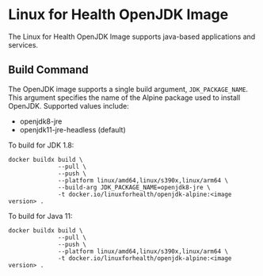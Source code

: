 # Linux for Health OpenJDK Image

The Linux for Health OpenJDK Image supports java-based applications and services.

## Build Command

The OpenJDK image supports a single build argument, `JDK_PACKAGE_NAME`. This argument specifies the name of the Alpine package used to install OpenJDK. Supported values include:
- openjdk8-jre
- openjdk11-jre-headless (default)

To build for JDK 1.8:
```
docker buildx build \
              --pull \
              --push \
              --platform linux/amd64,linux/s390x,linux/arm64 \
              --build-arg JDK_PACKAGE_NAME=openjdk8-jre \
              -t docker.io/linuxforhealth/openjdk-alpine:<image version> .
```

To build for Java 11:
```
docker buildx build \
              --pull \
              --push \
              --platform linux/amd64,linux/s390x,linux/arm64 \
              -t docker.io/linuxforhealth/openjdk-alpine:<image version> .
```
